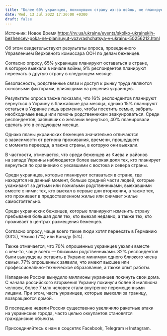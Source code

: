 ```yaml
---
title: "Более 60% украинцев, покинувших страну из-за войны, не планируют возвращаться в ближайшее время — опрос"
date: Wed, 13 Jul 2022 17:20:00 +0300
draft: false
---
```

Источник: Новое Время https://nv.ua/ukraine/events/skolko-ukrainskih-bezhencev-poka-ne-planiruyut-vozvrashchatsya-v-ukrainu-50256212.html


 Об этом свидетельствуют результаты опроса, проведенного Управлением Верховного комиссара ООН по делам беженцев.

Согласно опросу, 65% украинцев планируют оставаться в стране, в которую выехали в начале войны, 9% респондентов планируют переехать в другую страну в следующем месяце.

Безопасность, родственные связи и доступ к рынку труда являются основными факторами, влияющими на решения украинцев.

Результаты опроса также показали, что 16% респондентов планируют вернуться в Украину в ближайшие два месяца, однако 15% планируют остаться в Украине лишь временно, чтобы посетить семью, забрать необходимые вещи или помочь родственникам эвакуироваться. Среди респондентов, заявивших о желании вернуться, 40% планировали сделать это в следующем месяце.

Однако планы украинских беженцев значительно отличаются в зависимости от региона проживания, времени, прошедшего с момента переезда, а также страны, в которую они выехали.

В частности, отмечается, что среди беженцев из Киева и районов на западе Украины наблюдается более высокая доля тех, кто планирует вернуться по сравнению с уехавшими с востока и севера страны.

Среди украинцев, которые планируют оставаться в стране, где находятся на данный момент, больше средней части людей, которые ухаживают за детьми или пожилыми родственниками, выехавшими вместе с ними; тех, кто выехал в первые дни вторжения, а также тех, кто проживает в предоставленном жилье или снимает жилье самостоятельно.

Среди украинских беженцев, которые планируют изменить страну пребывания большая доля тех, кто выехал недавно, а также тех, кто проживает в центрах размещения беженцев.

Согласно опросу, чаще всего такие люди хотят переехать в Германию (33%), Чехию (7%) или Канаду (5%).

Также отмечается, что 70% опрошенных украинцев уехали вместе с кем-то, чаще всего — близкими родственниками. 82% респондентов были вынуждены оставить в Украине минимум одного близкого члена семьи. 77% опрошенных заявили, что имеют высшее или профессионально-техническое образование, а также опыт работы.

Нападение России вынудило миллионы украинцев покинуть свои дома. С начала российского вторжения Украину покинули более 8 миллиона человек, более 7 млн человек стали внутренне перемещенными лицами. При этом, часть украинцев, которые выехали за границу, возвращаются домой.

В последние недели Россия существенно увеличило ракетные атаки на украинские города, часто целью оккупантов становятся гражданские объекты.

Присоединяйтесь к нам в соцсетях Facebook, Telegram и Instagram.
